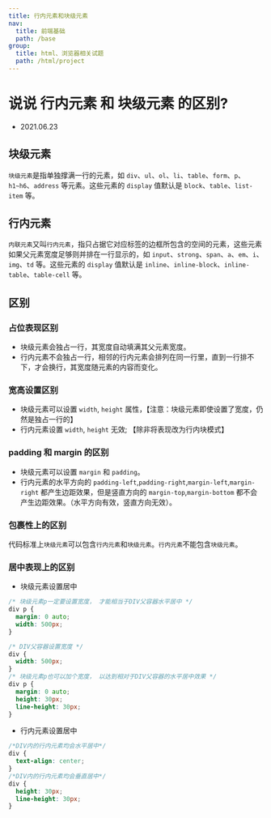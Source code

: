 ```yaml
---
title: 行内元素和块级元素
nav:
  title: 前端基础
  path: /base
group:
  title: html、浏览器相关试题
  path: /html/project
---
```


# 说说 行内元素 和 块级元素 的区别?

- 2021.06.23

## 块级元素

`块级元素`是指单独撑满一行的元素，如 `div`、`ul`、`ol`、`li`、`table`、`form`、`p`、`h1~h6`、`address` 等元素。这些元素的 `display` 值默认是 `block`、`table`、`list-item` 等。

## 行内元素

`内联元素`又叫`行内元素`，指只占据它对应标签的边框所包含的空间的元素，这些元素如果父元素宽度足够则并排在一行显示的，如 `input`、`strong`、`span`、`a`、`em`、`i`、`img`、`td` 等。这些元素的 `display` 值默认是 `inline`、`inline-block`、`inline-table`、`table-cell` 等。

## 区别

### 占位表现区别

- 块级元素会独占一行，其宽度自动填满其父元素宽度。
- 行内元素不会独占一行，相邻的行内元素会排列在同一行里，直到一行排不下，才会换行，其宽度随元素的内容而变化。

### 宽高设置区别

- 块级元素可以设置 `width`, `height` 属性，【注意：块级元素即使设置了宽度，仍然是独占一行的】
- 行内元素设置 `width`, `height` 无效; 【除非将表现改为行内块模式】

### padding 和 margin 的区别

- 块级元素可以设置 `margin` 和 `padding`。
- 行内元素的水平方向的 `padding-left`,`padding-right`,`margin-left`,`margin-right` 都产生边距效果，但是竖直方向的 `margin-top`,`margin-bottom` 都不会产生边距效果。（水平方向有效，竖直方向无效）。

### 包裹性上的区别

代码标准上`块级元素`可以包含`行内元素`和`块级元素`。`行内元素`不能包含`块级元素`。

### 居中表现上的区别

- 块级元素设置居中

```css
/* 块级元素p一定要设置宽度， 才能相当于DIV父容器水平居中 */
div p {
  margin: 0 auto;
  width: 500px;
}

/* DIV父容器设置宽度 */
div {
  width: 500px;
}
/* 块级元素p也可以加个宽度， 以达到相对于DIV父容器的水平居中效果 */
div p {
  margin: 0 auto;
  height: 30px;
  line-height: 30px;
}
```

- 行内元素设置居中

```css
/*DIV内的行内元素均会水平居中*/
div {
  text-align: center;
}
/*DIV内的行内元素均会垂直居中*/
div {
  height: 30px;
  line-height: 30px;
}
```
